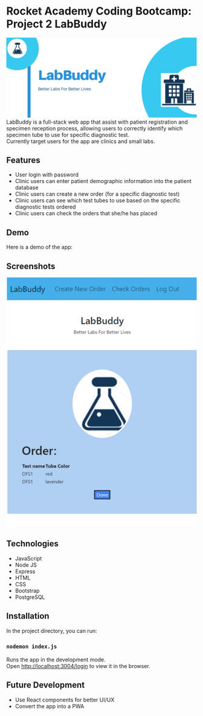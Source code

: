 # Rocket Academy Coding Bootcamp: Project 2 LabBuddy
![LabBuddy](project2-labBuddy-banner.png)
LabBuddy is a full-stack web app that assist with patient registration and specimen reception process, allowing users to correctly identify which specimen tube to use for specific diagnostic test.\
Currently target users for the app are clinics and small labs.

## Features
* User login with password
* Clinic users can enter patient demographic information into the patient database
* Clinic users can create a new order (for a specific diagnostic test)
* Clinic users can see which test tubes to use based on the specific diagnostic tests ordered
* Clinic users can check the orders that she/he has placed

## Demo
Here is a demo of the app:

## Screenshots
![LabBuddy](TestnameTestTube.png)


## Technologies
* JavaScript
* Node JS
* Express
* HTML
* CSS
* Bootstrap
* PostgreSQL

## Installation
In the project directory, you can run:

### `nodemon index.js`

Runs the app in the development mode.\
Open [http://localhost:3004/login](http://localhost:3004/login) to view it in the browser.

## Future Development
* Use React components for better UI/UX
* Convert the app into a PWA
